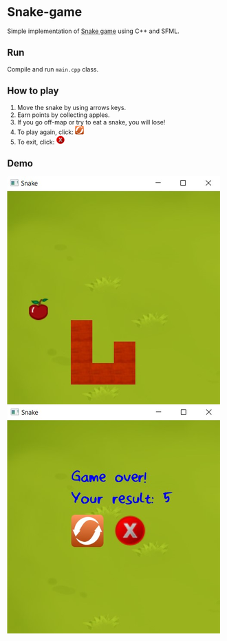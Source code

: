 # Snake-game
 
Simple implementation of [Snake game](https://en.wikipedia.org/wiki/Snake_(video_game_genre)) using C++ and SFML.

## Run
Compile and run `main.cpp` class.

## How to play
1. Move the snake by using arrows keys.
2. Earn points by collecting apples.
3. If you go off-map or try to eat a snake, you will lose!
4. To play again, click:  <img src="https://github.com/maati01/Snake-game/blob/main/images/refresh.png" width="20">
5. To exit, click: <img src="https://github.com/maati01/Snake-game/blob/main/images/exit.png" width="20">

## Demo
![](https://github.com/maati01/Snake-game/blob/main/images/snake_1.jpg)
![](https://github.com/maati01/Snake-game/blob/main/images/snake_2.jpg)

